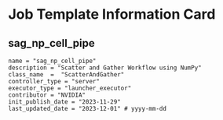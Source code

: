 # Job Template Information Card

## sag_np_cell_pipe
    name = "sag_np_cell_pipe"
    description = "Scatter and Gather Workflow using NumPy" 
    class_name  =  "ScatterAndGather"
    controller_type = "server"
    executor_type = "launcher_executor"
    contributor = "NVIDIA"
    init_publish_date = "2023-11-29"
    last_updated_date = "2023-12-01" # yyyy-mm-dd
